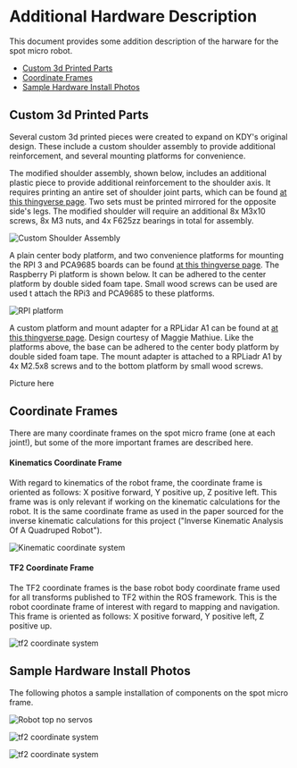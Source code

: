 # Additional Hardware Description
This document provides some addition description of the harware for the spot micro robot.

* [Custom 3d Printed Parts](#custom-3d-printed-parts)
* [Coordinate Frames](#coordinate-frames)
* [Sample Hardware Install Photos](#sample-hardware-installation-photos)


## Custom 3d Printed Parts

Several custom 3d printed pieces were created to expand on KDY's original design. These include a custom shoulder assembly to provide additional reinforcement, and several mounting platforms for convenience. 

The modified shoulder assembly, shown below, includes an additional plastic piece to provide additional reinforcement to the shoulder axis. It requires printing an antire set of shoulder joint parts, which can be found [at this thingverse page](https://www.thingiverse.com/thing:4591999). Two sets must be printed mirrored for the opposite side's legs. The modified shoulder will require an additional 8x M3x10 screws, 8x M3 nuts, and 4x F625zz bearings in total for assembly.


![Custom Shoulder Assembly](../assets/custom_shoulder_assembly.jpg)

A plain center body platform, and two convenience platforms for mounting the RPI 3 and PCA9685 boards can be found [at this thingverse page](https://www.thingiverse.com/thing:4596267). The Raspberry Pi platform is shown below. It can be adhered to the center platform by double sided foam tape. Small wood screws can be used are used t attach the RPi3 and PCA9685 to these platforms.

![RPI platform](../assets/rpi_platform.jpg)

A custom platform and mount adapter for a RPLidar A1 can be found at [at this thingverse page](placeholder). Design courtesy of Maggie Mathiue. Like the platforms above, the base can be adhered to the center body platform by double sided foam tape. The mount adapter is attached to a RPLiadr A1 by 4x M2.5x8 screws and to the bottom platform by small wood screws.

Picture here


## Coordinate Frames
There are many coordinate frames on the spot micro frame (one at each joint!), but some of the more important frames are described here.


#### Kinematics Coordinate Frame
With regard to kinematics of the robot frame, the coordinate frame is oriented as follows: X positive forward, Y positive up, Z positive left. This frame was is only relevant if working on the kinematic calculations for the robot. It is the same coordinate frame as used in the paper sourced for the inverse kinematic calculations for this project ("Inverse Kinematic Analysis Of A Quadruped Robot").

![Kinematic coordinate system](../assets/kinematic_coord_system.jpg)

#### TF2 Coordinate Frame 
The TF2 coordinate frames is the base robot body coordinate frame used for all transforms published to TF2 within the ROS framework. This is the robot coordinate frame of interest with regard to mapping and navigation. This frame is oriented as follows: X positive forward, Y positive left, Z positive up.

![tf2 coordinate system](../assets/tf2_coord_system.jpg)


## Sample Hardware Install Photos
The following photos a sample installation of components on the spot micro frame.


![Robot top no servos](../assets/robot_top_no_servos.jpg)

![tf2 coordinate system](../assets/robot_top.jpg)

![tf2 coordinate system](../assets/robot_bottom.jpg)